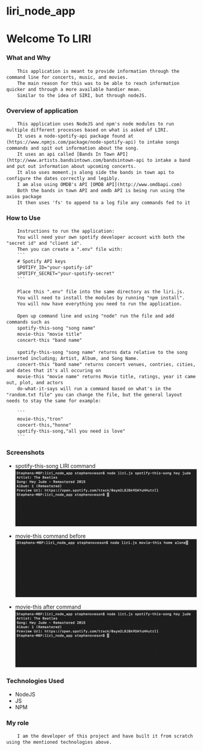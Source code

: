 # liri_node_app

# Welcome To LIRI

### What and Why
        This application is meant to provide information through the command line for concerts, music, and movies.
        The main reason for this was to be able to reach information quicker and through a more available handier mean.
        Similar to the idea of SIRI, but through nodeJS.

### Overview of application
        This application uses NodeJS and npm's node modules to run multiple different processes based on what is asked of LIRI.
        It uses a node-spotify-api package found at (https://www.npmjs.com/package/node-spotify-api) to intake songs commands and spit out information about the song.
        It uses an api called [Bands In Town API](http://www.artists.bandsintown.com/bandsintown-api to intake a band and put out information about upcoming concerts.
        It also uses moment.js along side the bands in town api to configure the dates correctly and legibly.
        I am also using OMDB's API [OMDB API](http://www.omdbapi.com)
        Both the bands in town API and omdb API is being run using the axios package
        It then uses 'fs' to append to a log file any commands fed to it

### How to Use
        Instructions to run the application:
        You will need your own spotify developer account with both the "secret id" and "client id".
        Then you can create a ".env" file with:
        ```
        # Spotify API keys
        SPOTIFY_ID="your-spotify-id"
        SPOTIFY_SECRET="your-spotify-secret"
        ```

        Place this ".env" file into the same directory as the liri.js.
        You will need to install the modules by running "npm install".
        You will now have everything you need to run the application.

        Open up command line and using "node" run the file and add commands such as
        spotify-this-song "song name"
        movie-this "movie title"
        concert-this "band name"

        spotify-this-song "song name" returns data relative to the song inserted including; Artist, Album, and Song Name.
        concert-this "band name" returns concert venues, contries, cities, and dates that it's all occuring on
        movie-this "movie name" returns Movie title, ratings, year it came out, plot, and actors
        do-what-it-says will run a command based on what's in the "random.txt file" you can change the file, but the general layout needs to stay the same for example:

        ```
        movie-this,"tron"
        concert-this,"honne"
        spotify-this-song,"all you need is love"
        ```


### Screenshots
* spotify-this-song LIRI command
![spotify-this-song screenshot](./assets/screenshots/spotify-this-song.png)

* movie-this command before
![movie-this](./assets/screenshots/beforecommand.png)

* movie-this after command
![movie-this after](./assets/screenshots/CommandSent.png)

### Technologies Used
* NodeJS
* JS
* NPM

### My role

        I am the developer of this project and have built it from scratch using the mentioned technologies above.

